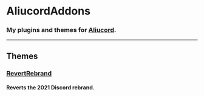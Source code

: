 # AliucordAddons
### My plugins and themes for [Aliucord](https://github.com/Aliucord).
---

## Themes
### [RevertRebrand](Themes/RevertRebrand)
#### Reverts the 2021 Discord rebrand.